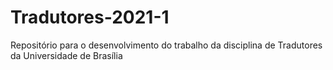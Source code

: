 # Tradutores-2021-1
Repositório para o desenvolvimento do trabalho da disciplina de Tradutores da Universidade de Brasília

